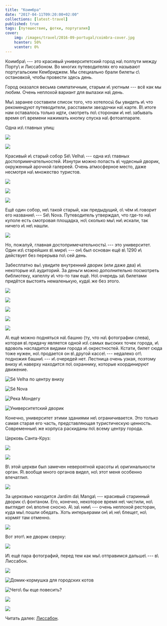 ```yaml
---
title: "Коимбра"
date: "2017-04-11T09:20:00+02:00"
collections: [latest-travel]
published: true
tags: [путешествие, фотки, португалия]
cover:
    img: /images/travel/2016-09-portugal/coimbra-cover.jpg
    hcenter: 50%
    vcenter: 0%
---
```


Коимбра\ --- это красивый университетский город на\ полпути между
Порту\ и Лиссабоном. Во многих путеводителях его называют португальским
Кембриджем. Мы специально брали билеты с\ остановкой, чтобы провести
здесь день.

<!--more-->

Город оказался весьма симпатичным, старым и\ уютным --- всё как мы
любим. Очень неплохой вариант для вылазки на\ день.

Мы\ заранее составили список того, что хотелось\ бы увидеть и\ что
рекомендуют путеводители, расставили звездочки на\ карте. В\ итоге нам
оставалось только идти, смотреть по\ сторонам и\ не\ забывать время
от\ времени нажимать кнопку спуска на\ фотоаппарате.

Одна из\ главных улиц:

![](/images/travel/2016-09-portugal/coimbra-main-street-1.jpg)

![](/images/travel/2016-09-portugal/coimbra-main-street-2.jpg)

Красивый и\ старый собор Sé\ Velha\ --- одна из\ главных
достопримечательностей. Изнутри можно попасть в\ чудесный дворик,
окруженный арочной галереей. Очень атмосферное место, даже несмотря
на\ множество туристов.

![](/images/travel/2016-09-portugal/coimbra-se-velha-1.jpg)

![](/images/travel/2016-09-portugal/coimbra-se-velha-2.jpg)

![](/images/travel/2016-09-portugal/coimbra-se-velha-3.jpg)

Ещё один собор, не\ такой старый, как предыдущий, о\ чём и\ говорит его
название\ --- Sé\ Nova. Путеводитель утверждал, что где-то на\ куполе
есть смотровая площадка, но\ сколько мы\ ни\ искали, так ничего
и\ не\ нашли.

![](/images/travel/2016-09-portugal/coimbra-se-nova.jpg)

Но, пожалуй, главная достопримечательность\ --- это университет. Один
из\ старейших в\ мире\ --- он\ был основан ещё в\ 1290 и\ действует без
перерыва по\ сей день.

Забесплатно вы\ увидите внутренний дворик (или даже два) и\ некоторые
из\ аудиторий. За деньги можно дополнительно посмотреть библиотеку,
капеллу и\ что-то там ещё. Но\ очередь за\ билетами придётся выстоять
немаленькую, куда\ же без этого.

![](/images/travel/2016-09-portugal/coimbra-university-1.jpg)

![](/images/travel/2016-09-portugal/coimbra-university-2.jpg)

![](/images/travel/2016-09-portugal/coimbra-university-3.jpg)

![](/images/travel/2016-09-portugal/coimbra-university-4.jpg)

![](/images/travel/2016-09-portugal/coimbra-university-5.jpg)

А\ ещё можно подняться на\ башню (ту, что на\ фотографии слева), которая
в\ придачу является одной из\ самых высоких точек города,
и\ вдоволь насладится видами города и\ окрестностей. Кстати, билет сюда
тоже нужен, но\ продается он в\ другой кассе\ --- недалеко от\ подножия
башни\ --- и\ очередей нет. Лестница очень узкая, поэтому внизу
и\ наверху находится по\ охраннику, которые координируют движение.

![Sé Velha по центру внизу](/images/travel/2016-09-portugal/coimbra-top-1.jpg)

![Sé Nova](/images/travel/2016-09-portugal/coimbra-top-2.jpg)

![Река Мондегу](/images/travel/2016-09-portugal/coimbra-top-3.jpg)

![Университетский дворик](/images/travel/2016-09-portugal/coimbra-top-4.jpg)

Конечно, университет этими зданиями не\ ограничивается. Это только самая
старая его часть, представляющая туристическую ценность. Современные\ же
корпуса раскиданы по\ всему центру города.

Церковь Санта-Круз:

![](/images/travel/2016-09-portugal/coimbra-santa-cruz-1.jpg)

![](/images/travel/2016-09-portugal/coimbra-santa-cruz-2.jpg)

В\ этой церкви был замечен невероятной красоты и\ оригинальности орган.
Я\ вообще много органов видел, но\ этот меня особенно впечатлил.

![](/images/travel/2016-09-portugal/coimbra-santa-cruz-3.jpg)

За церковью находится Jardim da\ Manga\ --- красивый старинный дворик
с\ фонтаном. Его, конечно, некоторое время не\ чистили, но\ выглядит
он\ вполне сносно. А\ за\ ним\ --- очень неплохой ресторан, куда
мы\ пошли обедать. Хоть интерьерами он\ и\ не\ блещет, но\ кормят там
отменно.

![](/images/travel/2016-09-portugal/coimbra-jardim-da-manga.jpg)

Вот этот\ же дворик сверху:

![](/images/travel/2016-09-portugal/coimbra-jardim-da-manga-top.jpg)

И\ ещё пара фотографий, перед тем как мы\ отправимся дальше\ ---
в\ Лиссабон.

![](/images/travel/2016-09-portugal/coimbra-walk-1.jpg)

![Домик-кормушка для городских котов](/images/travel/2016-09-portugal/coimbra-walk-2.jpg)

![Чего\ бы еще повесить?](/images/travel/2016-09-portugal/coimbra-walk-3.jpg)

![](/images/travel/2016-09-portugal/coimbra-walk-4.jpg)

![](/images/travel/2016-09-portugal/coimbra-walk-5.jpg)

Читать далее: [Лиссабон](/post/lisbon/).
